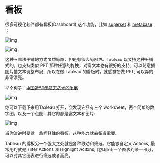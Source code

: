 # 看板

很多可视化软件都有看板(Dashboard) 这个功能，比如 [superset](https://github.com/apache/incubator-superset) 和 [metabase](https://github.com/metabase/metabase) ：

![img](https://si.geilicdn.com/img-248f0000016daffa2df20a2166a4-unadjust_849_743.png)

![img](https://si.geilicdn.com/img-248a0000016daffa2dc70a2166a4-unadjust_780_666.png)


这种豆腐块平铺的方式虽然简单，但是有很大局限性。Tableau 既支持这种平铺式的，也支持类似 PPT 那种任意的拖拽，对富文本也有很好的支持，可以随意插图片插文本调整布局。所以在做 Tableau 的看板时，就感觉在做 PPT, 可以弄的非常漂亮。

举个例子：[中国近50年航天技术的发展](https://public.tableau.com/en-us/gallery/50-years-chinas-space-journey?tab=featured&topic=all&type=featured)

![img](https://si.geilicdn.com/img-546e0000016db00439090a211580-unadjust_1171_893.png)

你可以下载下来用Tableau 打开，会发现它只有三个 worksheet，两个简单的数字图，以及一个点图，其它的都是富文本和图片:

![img](https://si.geilicdn.com/img-4dd70000016db002a9090a2166a4-unadjust_850_792.png)

当你演讲时要做一些解释性的看板，这种能力就会相当重要。

Tableau 的看板另一个强大之处就是各种联动和筛选。它能够自定义 Actions, 最常用的就是 Filter Actions 和 Highlight Acitons, 比如点击一个图表的某一部分，可以对其它图表进行筛选或者高亮。
